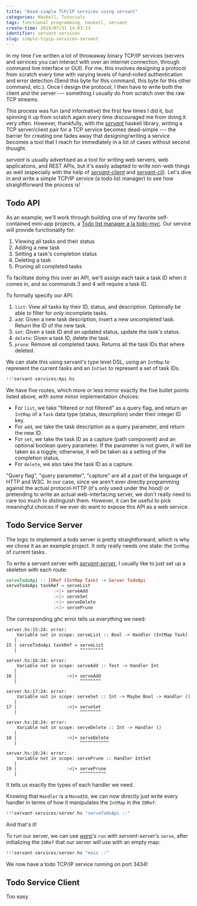 ```yaml
---
title: "Dead-simple TCP/IP services using servant"
categories: Haskell, Tutorials
tags: functional programming, haskell, servant
create-time: 2019/07/31 14:03:23
identifier: servant-services
slug: simple-tcpip-services-servant
---
```


In my time I've written a lot of throwaway binary TCP/IP services (servers and
services you can interact with over an internet connection, through command
line interface or GUI). For me, this involves designing a protocol from scratch
every time with varying levels of hand-rolled authentication and error
detection (Send this byte for this command, this byte for this other command,
etc.). Once I design the protocol, I then have to write both the client and the
server --- something I usually do from scratch over the raw TCP streams.

This process was fun (and informative) the first few times I did it, but
spinning it up from scratch again every time discouraged me from doing it very
often.  However, thankfully, with the *[servant][]* haskell library, writing a
TCP server/client pair for a TCP service becomes dead-simple --- the barrier
for creating one fades away that designing/writing a service becomes a tool
that I reach for immediately in a lot of cases without second thought.

[servant]: https://hackage.haskell.org/package/servant

*servant* is usually advertised as a tool for writing web servers, web
applications, and REST APIs, but it's easily adapted to write non-web things as
well (especially with the help of *[servant-client][]* and *[servant-cli][]*).
Let's dive in and write a simple TCP/IP service (a todo list manager) to see
how straightforward the process is!

[servant-client]: https://hackage.haskell.org/package/servant-client
[servant-cli]: https://hackage.haskell.org/package/servant-cli

Todo API
--------

As an example, we'll work through building one of my favorite self-contained
mini-app projects, a [Todo list manager a la todo-mvc][todo-mvc].  Our service
will provide functionality for:

[todo-mvc]: http://todomvc.com/

1.  Viewing all tasks and their status
2.  Adding a new task
3.  Setting a task's completion status
4.  Deleting a task
5.  Pruning all completed tasks

To facilitate doing this over an API, we'll assign each task a task ID when it
comes in, and so commands 3 and 4 will require a task ID.

To formally specify our API:

1.  `list`: View all tasks by their ID, status, and description.  Optionally be
    able to filter for only incomplete tasks.
2.  `add`: Given a new task description, insert a new uncompleted task.  Return
    the ID of the new task.
3.  `set`: Given a task ID and an updated status, update the task's status.
4.  `delete`: Given a task ID, delete the task.
5.  `prune`: Remove all completed tasks.  Returns all the task IDs that where
    deleted.

We can state this using servant's type level DSL, using an `IntMap` to
represent the current tasks and an `IntSet` to represent a set of task IDs.

```haskell
!!!servant-services/Api.hs
```

We have five routes, which more or less mirror exactly the five bullet points
listed above, with some minor implementation choices:

*   For `list`, we take "filtered or not filtered" as a query flag, and return
    an `IntMap` of a `Task` data type (status, description) under their integer
    ID key.
*   For `add`, we take the task description as a query parameter, and return
    the new ID.
*   For `set`, we take the task ID as a capture (path component) and an
    optional boolean query parameter.  If the parameter is not given, it will
    be taken as a toggle; otherwise, it will be taken as a setting of the
    completion status.
*   For `delete`, we also take the task ID as a capture.

"Query flag", "query parameter", "capture" are all a part of the language of
HTTP and W3C.  In our case, since we aren't ever directly programming against
the actual protocol-HTTP (it's only used under the hood) or pretending to write
an actual web-interfacing server, we don't really need to care too much to
distinguish them.  However, it can be useful to pick meaningful choices if we
ever do want to expose this API as a web service.

Todo Service Server
-------------------

The logic to implement a todo server is pretty straightforward, which is why we
chose it as an example project.  It only really needs one state: the `IntMap`
of current tasks.

To write a servant server with *[servant-server][]*, I usually like to just set up a skeleton with each
route:

[servant-server]: https://hackage.haskell.org/package/servant-server

```haskell
serveTodoApi :: IORef (IntMap Task) -> Server TodoApi
serveTodoApi taskRef = serveList
                  :<|> serveAdd
                  :<|> serveSet
                  :<|> serveDelete
                  :<|> servePrune
```

The corresponding ghc error tells us everything we need:

```
server.hs:15:24: error:
    Variable not in scope: serveList :: Bool -> Handler (IntMap Task)
   |
15 | serveTodoApi taskRef = serveList
   |                        ^^^^^^^^^

server.hs:16:24: error:
    Variable not in scope: serveAdd :: Text -> Handler Int
   |
16 |                   :<|> serveAdd
   |                        ^^^^^^^^

server.hs:17:24: error:
    Variable not in scope: serveSet :: Int -> Maybe Bool -> Handler ()
   |
17 |                   :<|> serveSet
   |                        ^^^^^^^^

server.hs:18:24: error:
    Variable not in scope: serveDelete :: Int -> Handler ()
   |
18 |                   :<|> serveDelete
   |                        ^^^^^^^^^^^

server.hs:19:24: error:
    Variable not in scope: servePrune :: Handler IntSet
   |
19 |                   :<|> servePrune
   |                        ^^^^^^^^^^
```

It tells us exactly the types of each handler we need.

Knowing that `Handler` is a `MonadIO`, we can now directly just write
every handler in terms of how it manipulates the `IntMap` in the `IORef`:

```haskell
!!!servant-services/server.hs "serveTodoApi ::"
```

And that's it!

To run our server, we can use *[warp][]*'s `run` with *servant-server*'s
`serve`, after initializing the `IORef` that our server will use with an empty
map:

```haskell
!!!servant-services/server.hs "main ::"
```

[warp]: https://hackage.haskell.org/package/warp

We now have a todo TCP/IP service running on port 3434!

Todo Service Client
-------------------

Too easy

